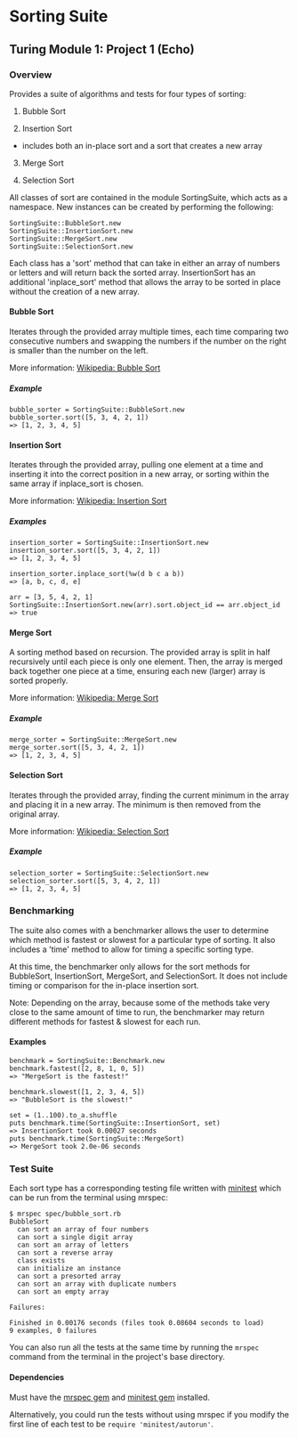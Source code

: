 # Sorting Suite
## Turing Module 1: Project 1 (Echo)

### Overview
Provides a suite of algorithms and tests for four types of sorting:

1. Bubble Sort

2. Insertion Sort

  - includes both an in-place sort and a sort that creates a new array

3. Merge Sort

4. Selection Sort

All classes of sort are contained in the module SortingSuite, which acts as a namespace. New instances can be created by performing the following:

```
SortingSuite::BubbleSort.new
SortingSuite::InsertionSort.new
SortingSuite::MergeSort.new
SortingSuite::SelectionSort.new
```

Each class has a 'sort' method that can take in either an array of numbers or letters and will return back the sorted array. InsertionSort has an additional 'inplace_sort' method that allows the array to be sorted in place without the creation of a new array.

#### Bubble Sort
Iterates through the provided array multiple times, each time comparing two consecutive numbers and swapping the numbers if the number on the right is smaller than the number on the left.

More information: [Wikipedia: Bubble Sort](https://en.wikipedia.org/wiki/Bubble_sort)

##### Example

```
bubble_sorter = SortingSuite::BubbleSort.new
bubble_sorter.sort([5, 3, 4, 2, 1])
=> [1, 2, 3, 4, 5]
```

#### Insertion Sort
Iterates through the provided array, pulling one element at a time and inserting it into the correct position in a new array, or sorting within the same array if inplace_sort is chosen.

More information: [Wikipedia: Insertion Sort](https://en.wikipedia.org/wiki/Insertion_sort)

##### Examples

```
insertion_sorter = SortingSuite::InsertionSort.new
insertion_sorter.sort([5, 3, 4, 2, 1])
=> [1, 2, 3, 4, 5]

insertion_sorter.inplace_sort(%w(d b c a b))
=> [a, b, c, d, e]

arr = [3, 5, 4, 2, 1]
SortingSuite::InsertionSort.new(arr).sort.object_id == arr.object_id
=> true
```

#### Merge Sort
A sorting method based on recursion. The provided array is split in half recursively until each piece is only one element. Then, the array is merged back together one piece at a time, ensuring each new (larger) array is sorted properly.

More information: [Wikipedia: Merge Sort](https://en.wikipedia.org/wiki/Merge_sort)

##### Example

```
merge_sorter = SortingSuite::MergeSort.new
merge_sorter.sort([5, 3, 4, 2, 1])
=> [1, 2, 3, 4, 5]
```

#### Selection Sort
Iterates through the provided array, finding the current minimum in the array and placing it in a new array. The minimum is then removed from the original array.

More information: [Wikipedia: Selection Sort](https://en.wikipedia.org/wiki/Selection_sort)

##### Example

```
selection_sorter = SortingSuite::SelectionSort.new
selection_sorter.sort([5, 3, 4, 2, 1])
=> [1, 2, 3, 4, 5]
```

### Benchmarking

The suite also comes with a benchmarker allows the user to determine which method is fastest or slowest for a particular type of sorting. It also includes a 'time' method to allow for timing a specific sorting type.

At this time, the benchmarker only allows for the sort methods for BubbleSort, InsertionSort, MergeSort, and SelectionSort. It does not include timing or comparison for the in-place insertion sort.

Note: Depending on the array, because some of the methods take very close to the same amount of time to run, the benchmarker may return different methods for fastest & slowest for each run.

#### Examples

```
benchmark = SortingSuite::Benchmark.new
benchmark.fastest([2, 8, 1, 0, 5])
=> "MergeSort is the fastest!"

benchmark.slowest([1, 2, 3, 4, 5])
=> "BubbleSort is the slowest!"

set = (1..100).to_a.shuffle
puts benchmark.time(SortingSuite::InsertionSort, set)
=> InsertionSort took 0.00027 seconds
puts benchmark.time(SortingSuite::MergeSort)
=> MergeSort took 2.0e-06 seconds
```

### Test Suite

Each sort type has a corresponding testing file written with [minitest](https://github.com/seattlerb/minitest) which can be run from the terminal using mrspec:

```
$ mrspec spec/bubble_sort.rb
BubbleSort
  can sort an array of four numbers
  can sort a single digit array
  can sort an array of letters
  can sort a reverse array
  class exists
  can initialize an instance
  can sort a presorted array
  can sort an array with duplicate numbers
  can sort an empty array

Failures:

Finished in 0.00176 seconds (files took 0.08604 seconds to load)
9 examples, 0 failures
```

You can also run all the tests at the same time by running the `mrspec` command from the terminal in the project's base directory.

#### Dependencies

Must have the [mrspec gem](https://github.com/JoshCheek/mrspec) and [minitest gem](https://github.com/seattlerb/minitest) installed.

Alternatively, you could run the tests without using mrspec if you modify the first line of each test to be `require 'minitest/autorun'`.
